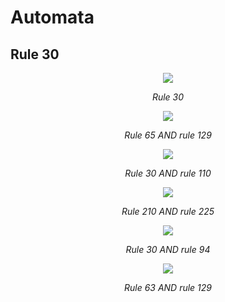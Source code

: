 
# Automata

## Rule 30

<p align="center">
<img src="screenshots/rule_30.png">
<div align="center"><i>Rule 30</i></div>
</p>

<p align="center">
<img src="screenshots/rule_65_129.png">
<div align="center"><i>Rule 65 AND rule 129</i></div>
</p>

<p align="center">
<img src="screenshots/rule_30_110.png">
<div align="center"><i>Rule 30 AND rule 110</i></div>
</p>

<p align="center">
<img src="screenshots/rule_210_225.png">
<div align="center"><i>Rule 210 AND rule 225</i></div>
</p>

<p align="center">
<img src="screenshots/rule_30_94.png">
<div align="center"><i>Rule 30 AND rule 94</i></div>
</p>

<p align="center">
<img src="screenshots/rule_63_129.png">
<div align="center"><i>Rule 63 AND rule 129</i></div>
</p>
